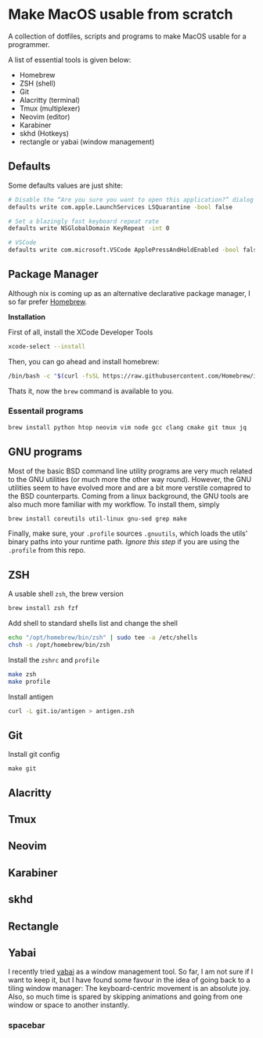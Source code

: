 # Make MacOS usable from scratch

A collection of dotfiles, scripts and programs to make MacOS usable for a
programmer.

A list of essential tools is given below:
- Homebrew
- ZSH (shell)
- Git
- Alacritty (terminal)
- Tmux (multiplexer)
- Neovim (editor)
- Karabiner
- skhd (Hotkeys)
- rectangle or yabai (window management)

## Defaults

Some defaults values are just shite:
```bash
# Disable the “Are you sure you want to open this application?” dialog
defaults write com.apple.LaunchServices LSQuarantine -bool false

# Set a blazingly fast keyboard repeat rate
defaults write NSGlobalDomain KeyRepeat -int 0

# VSCode
defaults write com.microsoft.VSCode ApplePressAndHoldEnabled -bool false
```

## Package Manager

Although nix is coming up as an alternative declarative package manager, I so
far prefer [Homebrew](https://brew.sh/).

**Installation**

First of all, install the XCode Developer Tools

```bash
xcode-select --install
```

Then, you can go ahead and install homebrew:
```bash
/bin/bash -c "$(curl -fsSL https://raw.githubusercontent.com/Homebrew/install/master/install.sh)"
```

Thats it, now the `brew` command is available to you.

### Essentail programs
```bash
brew install python htop neovim vim node gcc clang cmake git tmux jq
```

## GNU programs

Most of the basic BSD command line utility programs are very much related to the
GNU utilities (or much more the other way round). However, the GNU utilities
seem to have evolved more and are a bit more verstile comapred to the BSD
counterparts. Coming from a linux background, the GNU tools are also much more
familiar with my workflow. To install them, simply

```bash
brew install coreutils util-linux gnu-sed grep make
```

Finally, make sure, your `.profile` sources `.gnuutils`, which loads the utils'
binary paths into your runtime path. _Ignore this step_ if you are using the
`.profile` from this repo.

## ZSH

A usable shell `zsh`, the brew version

```bash
brew install zsh fzf
```

Add shell to standard shells list and change the shell
```bash
echo "/opt/homebrew/bin/zsh" | sudo tee -a /etc/shells
chsh -s /opt/homebrew/bin/zsh
```

Install the `zshrc` and `profile`
```bash
make zsh
make profile
```

Install antigen
```bash
curl -L git.io/antigen > antigen.zsh
```

## Git

Install git config
```
make git
```

## Alacritty

## Tmux

## Neovim

## Karabiner

## skhd

## Rectangle

## Yabai

I recently tried [yabai](https://github.com/koekeishiya/yabai) as a window
management tool. So far, I am not sure if I want to keep it, but I have found
some favour in the idea of going back to a tiling window manager: The
keyboard-centric movement is an absolute joy. Also, so much time is spared by
skipping animations and going from one window or space to another instantly.

### spacebar
